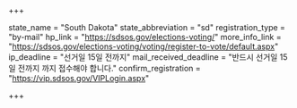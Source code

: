 +++

state_name = "South Dakota"
state_abbreviation = "sd"
registration_type = "by-mail"
hp_link = "https://sdsos.gov/elections-voting/"
more_info_link = "https://sdsos.gov/elections-voting/voting/register-to-vote/default.aspx"
ip_deadline = "선거일 15일 전까지"
mail_received_deadline = "반드시 선거일 15일 전까지 까지 접수해야 합니다."
confirm_registration = "https://vip.sdsos.gov/VIPLogin.aspx"

+++